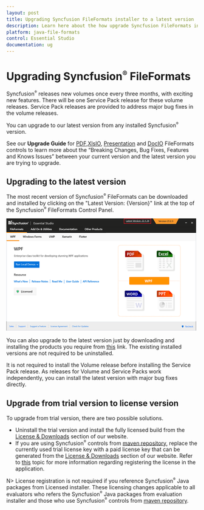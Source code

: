 ```yaml
---
layout: post
title: Upgrading Syncfusion FileFormats installer to a latest version
description: Learn here about the how upgrade Syncfusion FileFormats installer to a latest version from website and control panel.
platform: java-file-formats
control: Essential Studio
documentation: ug
---
```


# Upgrading Syncfusion<sup style="font-size:70%">&reg;</sup> FileFormats

Syncfusion<sup style="font-size:70%">&reg;</sup> releases new volumes once every three months, with exciting new features. There will be one Service Pack release for these volume releases. Service Pack releases are provided to address major bug fixes in the volume releases.

You can upgrade to our latest version from any installed Syncfusion<sup style="font-size:70%">&reg;</sup> version.

See our **Upgrade Guide** for [PDF](https://help.syncfusion.com/upgrade-guide/file-formats/PDF),[XlsIO](https://help.syncfusion.com/upgrade-guide/file-formats/xlsio), [Presentation](https://help.syncfusion.com/upgrade-guide/file-formats/presentation) and [DocIO](https://help.syncfusion.com/upgrade-guide/file-formats/docio) FileFormats controls to learn more about the “Breaking Changes, Bug Fixes, Features and Knows Issues” between your current version and the latest version you are trying to upgrade.


## Upgrading to the latest version

The most recent version of Syncfusion<sup style="font-size:70%">&reg;</sup> FileFormats can be downloaded and installed by clicking on the "Latest Version: {Version}" link at the top of the Syncfusion<sup style="font-size:70%">&reg;</sup> FileFormats Control Panel.

![Control Panel](Upgrade-images/upgrade-control-panel.png)

You can also upgrade to the latest version just by downloading and installing the products you require from [this](https://www.syncfusion.com/downloads/latest-version) link. The existing installed versions are not required to be uninstalled. 


It is not required to install the Volume release before installing the Service Pack release. As releases for Volume and Service Packs work independently, you can install the latest version with major bug fixes directly.


## Upgrade from trial version to license version

To upgrade from trial version, there are two possible solutions.

* Uninstall the trial version and install the fully licensed build from the [License & Downloads](https://www.syncfusion.com/account/downloads) section of our website.  
* If you are using Syncfusion<sup style="font-size:70%">&reg;</sup> controls from [maven repository](https://jars.syncfusion.com), replace the currently used trial license key with a paid license key that can be generated from the [License & Downloads](https://www.syncfusion.com/account/downloads) section of our website. Refer to [this](https://help.syncfusion.com/java-file-formats/licensing/how-to-register-in-an-application) topic for more information regarding registering the license in the application.

N> License registration is not required if you reference Syncfusion<sup style="font-size:70%">&reg;</sup> Java packages from Licensed installer. These licensing changes applicable to all evaluators who refers the Syncfusion<sup style="font-size:70%">&reg;</sup> Java packages from evaluation installer and those who use Syncfusion<sup style="font-size:70%">&reg;</sup> controls from [maven repository](https://jars.syncfusion.com).

